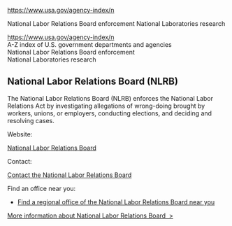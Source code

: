 

https://www.usa.gov/agency-index/n

National Labor Relations Board enforcement
National Laboratories research

https://www.usa.gov/agency-index/n  
A-Z index of U.S. government departments and agencies  
National Labor Relations Board enforcement  
National Laboratories research  

National Labor Relations Board (NLRB)  
-------------------------------------  

The National Labor Relations Board (NLRB) enforces the National Labor Relations Act by investigating allegations of wrong-doing brought by workers, unions, or employers, conducting elections, and deciding and resolving cases.

Website:

[National Labor Relations Board](https://www.nlrb.gov/)

Contact:

[Contact the National Labor Relations Board](https://www.nlrb.gov/contact-us)

Find an office near you:

* [Find a regional office of the National Labor Relations Board near you](https://www.nlrb.gov/about-nlrb/who-we-are/regional-offices)

[More information about National Labor Relations Board  >](https://www.usa.gov/agencies/national-labor-relations-board)
